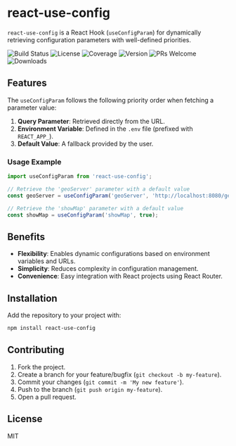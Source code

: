 
# react-use-config

`react-use-config` is a React Hook (`useConfigParam`) for dynamically retrieving configuration parameters with well-defined priorities.

![Build Status](https://img.shields.io/badge/build-passing-brightgreen)
![License](https://img.shields.io/badge/license-MIT-blue)
![Coverage](https://img.shields.io/codecov/c/github/your-username/project-template)
![Version](https://img.shields.io/npm/v/project-template)
![PRs Welcome](https://img.shields.io/badge/PRs-welcome-brightgreen)
![Downloads](https://img.shields.io/npm/dt/project-template)

## Features

The `useConfigParam` follows the following priority order when fetching a parameter value:
1. **Query Parameter**: Retrieved directly from the URL.
2. **Environment Variable**: Defined in the `.env` file (prefixed with `REACT_APP_`).
3. **Default Value**: A fallback provided by the user.

### Usage Example

```javascript
import useConfigParam from 'react-use-config';

// Retrieve the 'geoServer' parameter with a default value
const geoServer = useConfigParam('geoServer', 'http://localhost:8080/geoserver/isagro/wms');

// Retrieve the 'showMap' parameter with a default value
const showMap = useConfigParam('showMap', true);
```

## Benefits

- **Flexibility**: Enables dynamic configurations based on environment variables and URLs.
- **Simplicity**: Reduces complexity in configuration management.
- **Convenience**: Easy integration with React projects using React Router.

## Installation

Add the repository to your project with:

```bash
npm install react-use-config
```

## Contributing

1. Fork the project.
2. Create a branch for your feature/bugfix (`git checkout -b my-feature`).
3. Commit your changes (`git commit -m 'My new feature'`).
4. Push to the branch (`git push origin my-feature`).
5. Open a pull request.

## License

MIT
